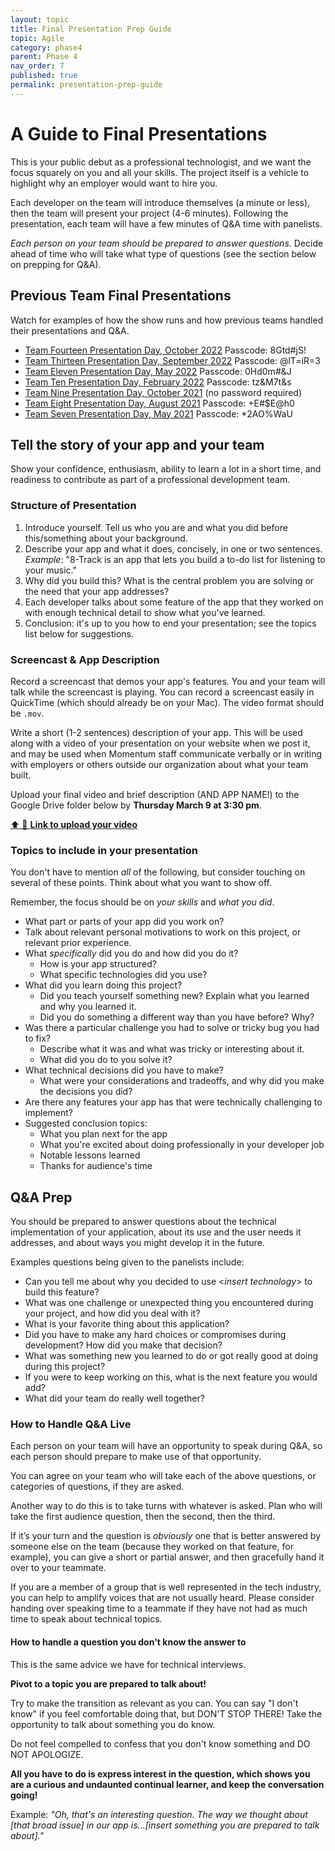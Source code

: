 ```yaml
---
layout: topic
title: Final Presentation Prep Guide
topic: Agile
category: phase4
parent: Phase 4
nav_order: 7
published: true
permalink: presentation-prep-guide
---
```


# A Guide to Final Presentations

This is your public debut as a professional technologist, and we want the focus squarely on you and all your skills. The project itself is a vehicle to highlight why an employer would want to hire you.

Each developer on the team will introduce themselves (a minute or less), then the team will present your project (4-6 minutes). Following the presentation, each team will have a few minutes of Q&A time with panelists.

_Each person on your team should be prepared to answer questions_. Decide ahead of time who will take what type of questions (see the section below on prepping for Q&A).

## Previous Team Final Presentations

Watch for examples of how the show runs and how previous teams handled their presentations and Q&A.

- [Team Fourteen Presentation Day, October 2022](https://us02web.zoom.us/rec/share/K_nuNEjNm1xysBMxm-mCQooyjA2GO6oSa9VNlkyE36n4ARODaieAcQcySGnYKpoZ.XO_2oalBqEOqux77?startTime=1666972872000) Passcode: 8Gtd#jS!
- [Team Thirteen Presentation Day, September 2022](https://us02web.zoom.us/rec/share/W3hu_wwwFWmD8tRVyXg0e8Om05mTN67gCpoYFyZdyw0cTaP8BWzDhDQuxCB7l5vc.DpKKulWOhnPfXPxa) Passcode: @lT=iR=3
- [Team Eleven Presentation Day, May 2022](https://us02web.zoom.us/rec/share/XCq7Xv5pmrIJ4YMIYOQ8ytSQ1lQRBYzepYb8o7HzpDWZApzETI0VYKVRJBGznoqM.9DUr9Vq74zZ_PXeT) Passcode: 0Hd0m#&J
- [Team Ten Presentation Day, February 2022](https://us02web.zoom.us/rec/share/VtFkp6vJztn3cRbqX-rBRgoLov8rbT6R6v5-OwcNnn2YzdAtfNeY73PmV5yk.ChlY_xtilCowZZQI) Passcode: tz&M7t&s
- [Team Nine Presentation Day, October 2021](https://us02web.zoom.us/rec/share/RlibILdwsQId4vRsDQsoIO52FW13ocrq4LdZ771wbQaAx7qnNXWhYIclV0MFSefg.vfu38M8J4oMDYeLh?startTime=1634918481000) (no password required)
- [Team Eight Presentation Day, August 2021](https://us02web.zoom.us/rec/play/nvDal265sVKKtbF8vKQO5upyd3id-Cxk6EQNdQ6gvjz3h4z1Xyz8Nk-Nkry2HzLeCTvX5ZxPgidrgYGz.woK4kQnjYWvWnq-7?startTime=1630080088000) Passcode: +E#$E@h0
- [Team Seven Presentation Day, May 2021](https://us02web.zoom.us/rec/share/DBOPdL-PCm-3b2jX1-GiLaGaP5KWC4AP1ZgWgFZ-4OvGcFm2CpQM6wqlPdb9i5dI.WMmKe5DhtGm-IJi9?startTime=1620403037000) Passcode: \*2AO%WaU

## Tell the story of your app and your team

Show your confidence, enthusiasm, ability to learn a lot in a short time, and readiness to contribute as part of a professional development team.

### Structure of Presentation

1. Introduce yourself. Tell us who you are and what you did before this/something about your background.
2. Describe your app and what it does, concisely, in one or two sentences. _Example_: "8-Track is an app that lets you build a to-do list for listening to your music."
3. Why did you build this? What is the central problem you are solving or the need that your app addresses?
4. Each developer talks about some feature of the app that they worked on with enough technical detail to show what you've learned.
5. Conclusion: it's up to you how to end your presentation; see the topics list below for suggestions.

### Screencast & App Description

Record a screencast that demos your app's features. You and your team will talk while the screencast is playing. You can record a screencast easily in QuickTime (which should already be on your Mac). The video format should be `.mov`.

Write a short (1-2 sentences) description of your app. This will be used along with a video of your presentation on your website when we post it, and may be used when Momentum staff communicate verbally or in writing with employers or others outside our organization about what your team built.

Upload your final video and brief description (AND APP NAME!) to the Google Drive folder below by **Thursday March 9 at 3:30 pm**.

[⬆️ 📁 **Link to upload your video**](https://drive.google.com/drive/folders/1w4sREd5ywb0-qviRqRBBkLgnimMCQkzu?usp=sharing)

### Topics to include in your presentation

You don't have to mention _all_ of the following, but consider touching on several of these points. Think about what you want to show off.

Remember, the focus should be on _your skills_ and _what you did_.

- What part or parts of your app did you work on?
- Talk about relevant personal motivations to work on this project, or relevant prior experience.
- What _specifically_ did you do and how did you do it?
    - How is your app structured?
    - What specific technologies did you use?
- What did you learn doing this project?
    - Did you teach yourself something new? Explain what you learned and why you learned it.
    - Did you do something a different way than you have before? Why?
- Was there a particular challenge you had to solve or tricky bug you had to fix?
    - Describe what it was and what was tricky or interesting about it.
    - What did you do to you solve it?
- What technical decisions did you have to make?
    - What were your considerations and tradeoffs, and why did you make the decisions you did?
- Are there any features your app has that were technically challenging to implement?
- Suggested conclusion topics:
    - What you plan next for the app
    - What you're excited about doing professionally in your developer job
    - Notable lessons learned
    - Thanks for audience's time

## Q&A Prep

You should be prepared to answer questions about the technical implementation of your application, about its use and the user needs it addresses, and about ways you might develop it in the future.

Examples questions being given to the panelists include:

- Can you tell me about why you decided to use <_insert technology_> to build this feature?
- What was one challenge or unexpected thing you encountered during your project, and how did you deal with it?
- What is your favorite thing about this application?
- Did you have to make any hard choices or compromises during development? How did you make that decision?
- What was something new you learned to do or got really good at doing during this project?
- If you were to keep working on this, what is the next feature you would add?
- What did your team do really well together?

### How to Handle Q&A Live

Each person on your team will have an opportunity to speak during Q&A, so each person should prepare to make use of that opportunity.

You can agree on your team who will take each of the above questions, or categories of questions, if they are asked.

Another way to do this is to take turns with whatever is asked. Plan who will take the first audience question, then the second, then the third.

If it’s your turn and the question is _obviously_ one that is better answered by someone else on the team (because they worked on that feature, for example), you can give a short or partial answer, and then gracefully hand it over to your teammate.

If you are a member of a group that is well represented in the tech industry, you can help to amplify voices that are not usually heard. Please consider handing over speaking time to a teammate if they have not had as much time to speak about technical topics.

#### How to handle a question you don't know the answer to

This is the same advice we have for technical interviews.

**Pivot to a topic you are prepared to talk about!**

Try to make the transition as relevant as you can. You can say "I don't know" if you feel comfortable doing that, but DON'T STOP THERE! Take the opportunity to talk about something you do know.

Do not feel compelled to confess that you don't know something and DO NOT APOLOGIZE.

**All you have to do is express interest in the question, which shows you are a curious and undaunted continual learner, and keep the conversation going!**

Example: _"Oh, that's an interesting question. The way we thought about [that broad issue] in our app is...[insert something you are prepared to talk about]."_
